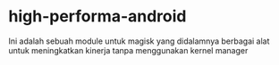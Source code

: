 # high-performa-android
Ini adalah sebuah module untuk magisk yang didalamnya berbagai alat untuk meningkatkan kinerja tanpa menggunakan kernel manager
